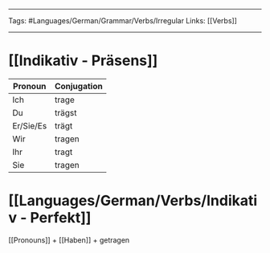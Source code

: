___
Tags: #Languages/German/Grammar/Verbs/Irregular 
Links: [[Verbs]]
___
# [[Indikativ - Präsens]]
Pronoun|Conjugation
------------ | ------------
Ich | trage
Du | trägst
Er/Sie/Es | trägt
Wir | tragen
Ihr | tragt
Sie | tragen


# [[Languages/German/Verbs/Indikativ - Perfekt]]
[[Pronouns]] + [[Haben]] + getragen